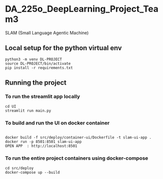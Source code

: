 # DA_225o_DeepLearning_Project_Team3
SLAM (Small Language Agentic Machine)

## Local setup for the python virtual env

```
python3 -m venv DL-PROJECT
source DL-PROJECT/bin/activate
pip install -r requirements.txt

```

## Running the project

### To run the streamlit app locally

```
cd UI
streamlit run main.py
```

### To build and run the UI on docker container

```

docker build -f src/deploy/container-ui/Dockerfile -t slam-ui-app .
docker run -p 8501:8501 slam-ui-app
OPEN APP  : http://localhost:8501

```

### To run the entire project containers using docker-compose

```
cd src/deploy
docker-compose up --build

